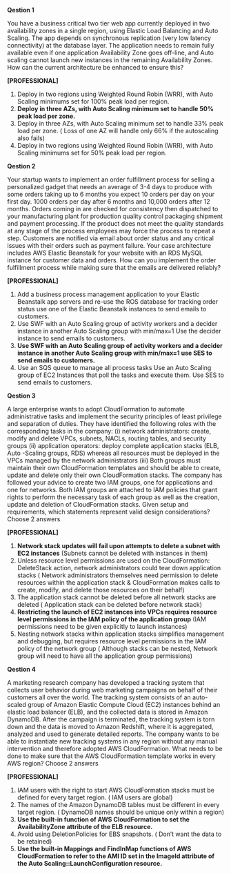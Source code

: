 **Qestion 1**

You have a business critical two tier web app currently deployed in two availability zones in a single region, using Elastic Load Balancing and Auto Scaling. The app depends on synchronous replication \(very low latency connectivity\) at the database layer. The application needs to remain fully available even if one application Availability Zone goes off-line, and Auto scaling cannot launch new instances in the remaining Availability Zones. How can the current architecture be enhanced to ensure this?

**\[PROFESSIONAL\]**

1. Deploy in two regions using Weighted Round Robin \(WRR\), with Auto Scaling minimums set for 100% peak load per region.
2. **Deploy in three AZs, with Auto Scaling minimum set to handle 50% peak load per zone.**
3. Deploy in three AZs, with Auto Scaling minimum set to handle 33% peak load per zone. \(
   Loss of one AZ will handle only 66% if the autoscaling also fails\)
4. Deploy in two regions using Weighted Round Robin \(WRR\), with Auto Scaling minimums set for 50% peak load per region.

**Qestion 2**

Your startup wants to implement an order fulfillment process for selling a personalized gadget that needs an average of 3-4 days to produce with some orders taking up to 6 months you expect 10 orders per day on your first day. 1000 orders per day after 6 months and 10,000 orders after 12 months. Orders coming in are checked for consistency then dispatched to your manufacturing plant for production quality control packaging shipment and payment processing. If the product does not meet the quality standards at any stage of the process employees may force the process to repeat a step. Customers are notified via email about order status and any critical issues with their orders such as payment failure. Your case architecture includes AWS Elastic Beanstalk for your website with an RDS MySQL instance for customer data and orders. How can you implement the order fulfillment process while making sure that the emails are delivered reliably?

**\[PROFESSIONAL\]**

1. Add a business process management application to your Elastic Beanstalk app servers and re-use the ROS database for tracking order status use one of the Elastic Beanstalk instances to send emails to customers.
2. Use SWF with an Auto Scaling group of activity workers and a decider instance in another Auto Scaling group with min/max=1 Use the decider instance to send emails to customers.
3. **Use SWF with an Auto Scaling group of activity workers and a decider instance in another Auto Scaling group with min/max=1 use SES to send emails to customers.**
4. Use an SQS queue to manage all process tasks Use an Auto Scaling group of EC2 Instances that poll the tasks and execute them. Use SES to send emails to customers.

**Qestion 3**

A large enterprise wants to adopt CloudFormation to automate administrative tasks and implement the security principles of least privilege and separation of duties. They have identified the following roles with the corresponding tasks in the company: \(i\) network administrators: create, modify and delete VPCs, subnets, NACLs, routing tables, and security groups \(ii\) application operators: deploy complete application stacks \(ELB, Auto -Scaling groups, RDS\) whereas all resources must be deployed in the VPCs managed by the network administrators \(iii\) Both groups must maintain their own CloudFormation templates and should be able to create, update and delete only their own CloudFormation stacks. The company has followed your advice to create two IAM groups, one for applications and one for networks. Both IAM groups are attached to IAM policies that grant rights to perform the necessary task of each group as well as the creation, update and deletion of CloudFormation stacks. Given setup and requirements, which statements represent valid design considerations? Choose 2 answers

**\[PROFESSIONAL\]**

1. **Network stack updates will fail upon attempts to delete a subnet with EC2 instances**
   \(Subnets cannot be deleted with instances in them\)
2. Unless resource level permissions are used on the CloudFormation: DeleteStack action, network administrators could tear down application stacks \(
   Network administrators themselves need permission to delete resources within the application stack &
    CloudFormation makes calls to create, modify, and delete those resources on their behalf\)
3. The application stack cannot be deleted before all network stacks are deleted \(
   Application stack can be deleted before network stack\)
4. **Restricting the launch of EC2 instances into VPCs requires resource level permissions in the IAM policy of the application group**
   \(IAM permissions need to be given explicitly to launch instances\)
5. Nesting network stacks within application stacks simplifies management and debugging, but requires resource level permissions in the IAM policy of the network group \(
   Although stacks can be nested, Network group will need to have all the application group permissions\)



**Qestion 4**

A marketing research company has developed a tracking system that collects user behavior during web marketing campaigns on behalf of their customers all over the world. The tracking system consists of an auto-scaled group of Amazon Elastic Compute Cloud \(EC2\) instances behind an elastic load balancer \(ELB\), and the collected data is stored in Amazon DynamoDB. After the campaign is terminated, the tracking system is torn down and the data is moved to Amazon Redshift, where it is aggregated, analyzed and used to generate detailed reports. The company wants to be able to instantiate new tracking systems in any region without any manual intervention and therefore adopted AWS CloudFormation. What needs to be done to make sure that the AWS CloudFormation template works in every AWS region? Choose 2 answers 

**\[PROFESSIONAL\]**

1. IAM users with the right to start AWS CloudFormation stacks must be defined for every target region. \(
   IAM users are global\)
2. The names of the Amazon DynamoDB tables must be different in every target region. \(
   DynamoDB names should be unique only within a region\)
3. **Use the built-in function of AWS CloudFormation to set the AvailabilityZone attribute of the ELB resource.**
4. Avoid using DeletionPolicies for EBS snapshots. \(
   Don’t want the data to be retained\)
5. **Use the built-in Mappings and FindInMap functions of AWS CloudFormation to refer to the AMI ID set in the ImageId attribute of the Auto Scaling::LaunchConfiguration resource.**



